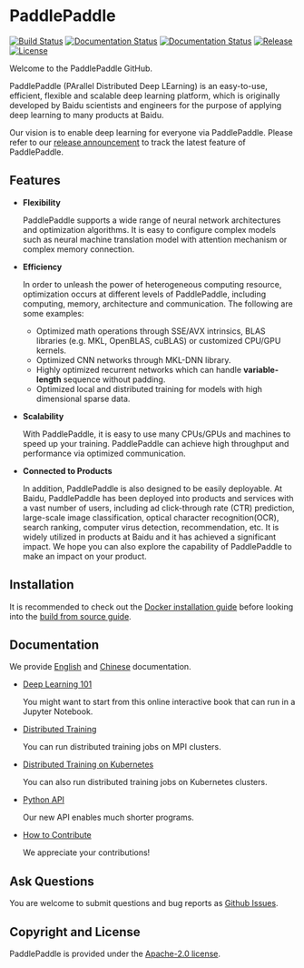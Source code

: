 # PaddlePaddle


[![Build Status](https://travis-ci.org/PaddlePaddle/Paddle.svg?branch=develop)](https://travis-ci.org/PaddlePaddle/Paddle)
[![Documentation Status](https://img.shields.io/badge/docs-latest-brightgreen.svg?style=flat)](http://www.paddlepaddle.org/docs/develop/documentation/en/getstarted/index_en.html)
[![Documentation Status](https://img.shields.io/badge/中文文档-最新-brightgreen.svg)](http://www.paddlepaddle.org/docs/develop/documentation/zh/getstarted/index_cn.html)
[![Release](https://img.shields.io/github/release/PaddlePaddle/Paddle.svg)](https://github.com/PaddlePaddle/Paddle/releases)
[![License](https://img.shields.io/badge/license-Apache%202-blue.svg)](LICENSE)


Welcome to the PaddlePaddle GitHub.

PaddlePaddle (PArallel Distributed Deep LEarning) is an easy-to-use,
efficient, flexible and scalable deep learning platform, which is originally
developed by Baidu scientists and engineers for the purpose of applying deep
learning to many products at Baidu.

Our vision is to enable deep learning for everyone via PaddlePaddle.
Please refer to our [release announcement](https://github.com/PaddlePaddle/Paddle/releases) to track the latest feature of PaddlePaddle.

## Features

- **Flexibility**

    PaddlePaddle supports a wide range of neural network architectures and
    optimization algorithms. It is easy to configure complex models such as
    neural machine translation model with attention mechanism or complex memory
    connection.

-  **Efficiency**

    In order to unleash the power of heterogeneous computing resource,
    optimization occurs at different levels of PaddlePaddle, including
    computing, memory, architecture and communication. The following are some
    examples:

      - Optimized math operations through SSE/AVX intrinsics, BLAS libraries
      (e.g. MKL, OpenBLAS, cuBLAS) or customized CPU/GPU kernels.
      - Optimized CNN networks through MKL-DNN library.
      - Highly optimized recurrent networks which can handle **variable-length**
      sequence without padding.
      - Optimized local and distributed training for models with high dimensional
      sparse data.

- **Scalability**

    With PaddlePaddle, it is easy to use many CPUs/GPUs and machines to speed
    up your training. PaddlePaddle can achieve high throughput and performance
    via optimized communication.

- **Connected to Products**

    In addition, PaddlePaddle is also designed to be easily deployable. At Baidu,
    PaddlePaddle has been deployed into products and services with a vast number
    of users, including ad click-through rate (CTR) prediction, large-scale image
    classification, optical character recognition(OCR), search ranking, computer
    virus detection, recommendation, etc. It is widely utilized in products at
    Baidu and it has achieved a significant impact. We hope you can also explore
    the capability of PaddlePaddle to make an impact on your product.

## Installation

It is recommended to check out the
[Docker installation guide](http://www.paddlepaddle.org/docs/develop/documentation/fluid/en/build_and_install/docker_install_en.html)
before looking into the
[build from source guide](http://www.paddlepaddle.org/docs/develop/documentation/fluid/en/build_and_install/build_from_source_en.html).

## Documentation

We provide [English](http://www.paddlepaddle.org/docs/develop/documentation/en/getstarted/index_en.html) and
[Chinese](http://www.paddlepaddle.org/docs/develop/documentation/zh/getstarted/index_cn.html) documentation.

- [Deep Learning 101](http://www.paddlepaddle.org/docs/develop/book/01.fit_a_line/index.html)

  You might want to start from this online interactive book that can run in a Jupyter Notebook.

- [Distributed Training](http://www.paddlepaddle.org/docs/develop/documentation/en/howto/cluster/index_en.html)

  You can run distributed training jobs on MPI clusters.

- [Distributed Training on Kubernetes](http://www.paddlepaddle.org/docs/develop/documentation/en/howto/cluster/multi_cluster/k8s_en.html)

   You can also run distributed training jobs on Kubernetes clusters.

- [Python API](http://www.paddlepaddle.org/docs/develop/api/en/overview.html)

   Our new API enables much shorter programs.

- [How to Contribute](http://www.paddlepaddle.org/docs/develop/documentation/fluid/en/dev/contribute_to_paddle_en.html)

   We appreciate your contributions!


## Ask Questions

You are welcome to submit questions and bug reports as [Github Issues](https://github.com/PaddlePaddle/Paddle/issues).

## Copyright and License
PaddlePaddle is provided under the [Apache-2.0 license](LICENSE).
